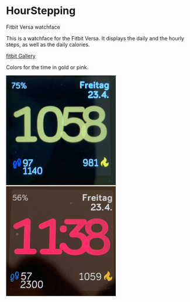 # HourStepping
Fitbit Versa watchface

This is a watchface for the Fitbit Versa. It displays the daily and the hourly steps, as well as the daily calories.

[fitbit Gallery](https://gallery.fitbit.com/details/9717f3b5-c3d5-4c60-a42a-3f28ef141351)

Colors for the time in gold or pink. 

![HourStepping gold](/fitbit_gold.png)
![HourStepping pink](/fitbit_lila.png)
